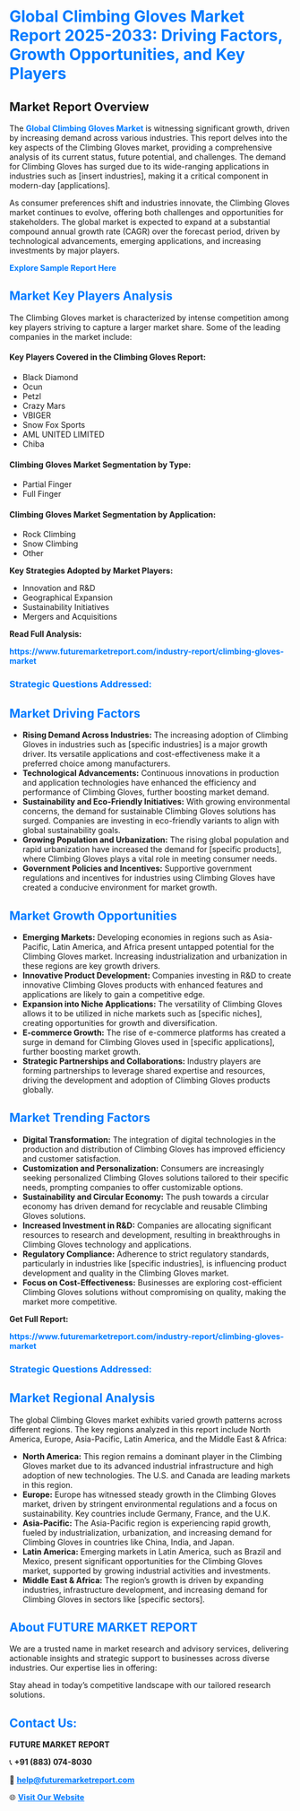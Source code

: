 <h1 style="color: #007BFF;">Global Climbing Gloves Market Report 2025-2033: Driving Factors, Growth Opportunities, and Key Players</h1>

<section id="overview">
<h2>Market Report Overview</h2>
<p>The <a href="https://www.futuremarketreport.com/industry-report/climbing-gloves-market" style="color: #007BFF; text-decoration: none;"><strong>Global Climbing Gloves Market</strong></a> is witnessing significant growth, driven by increasing demand across various industries. This report delves into the key aspects of the Climbing Gloves market, providing a comprehensive analysis of its current status, future potential, and challenges. The demand for Climbing Gloves has surged due to its wide-ranging applications in industries such as [insert industries], making it a critical component in modern-day [applications].</p>
<p>As consumer preferences shift and industries innovate, the Climbing Gloves market continues to evolve, offering both challenges and opportunities for stakeholders. The global market is expected to expand at a substantial compound annual growth rate (CAGR) over the forecast period, driven by technological advancements, emerging applications, and increasing investments by major players.</p>
</section>

<section id="overview">
<p><a href="https://www.futuremarketreport.com/request-sample/reportId=46208" style="color: #007BFF; text-decoration: none;"><strong>Explore Sample Report Here</strong></a></p>
</section>

<section id="key-players">
<h2 style="color: #007BFF;">Market Key Players Analysis</h2>
<p>The Climbing Gloves market is characterized by intense competition among key players striving to capture a larger market share. Some of the leading companies in the market include:</p>
<h4>Key Players Covered in the Climbing Gloves Report:</h4>
<ul><li>Black Diamond</li><li>Ocun</li><li>Petzl</li><li>Crazy Mars</li><li>VBIGER</li><li>Snow Fox Sports</li><li>AML UNITED LIMITED</li><li>Chiba</li></ul>
<h4>Climbing Gloves Market Segmentation by Type:</h4>
<ul><li>Partial Finger</li><li>Full Finger</li></ul>

<h4>Climbing Gloves Market Segmentation by Application:</h4>
<ul><li>Rock Climbing</li><li>Snow Climbing</li><li>Other</li></ul>
<p><strong>Key Strategies Adopted by Market Players:</strong></p>
<ul>
<li>Innovation and R&D</li>
<li>Geographical Expansion</li>
<li>Sustainability Initiatives</li>
<li>Mergers and Acquisitions</li>
</ul>
</section>

<section>
<p><strong>Read Full Analysis: </strong></p><a href="https://www.futuremarketreport.com/industry-report/climbing-gloves-market" style="color: #007BFF; text-decoration: none;"><strong>https://www.futuremarketreport.com/industry-report/climbing-gloves-market</strong></a>
<h3 style="color: #007BFF;">Strategic Questions Addressed:</h3>
</section>

<section id="driving-factors">
<h2 style="color: #007BFF;">Market Driving Factors</h2>
<ul>
<li><strong>Rising Demand Across Industries:</strong> The increasing adoption of Climbing Gloves in industries such as [specific industries] is a major growth driver. Its versatile applications and cost-effectiveness make it a preferred choice among manufacturers.</li>
<li><strong>Technological Advancements:</strong> Continuous innovations in production and application technologies have enhanced the efficiency and performance of Climbing Gloves, further boosting market demand.</li>
<li><strong>Sustainability and Eco-Friendly Initiatives:</strong> With growing environmental concerns, the demand for sustainable Climbing Gloves solutions has surged. Companies are investing in eco-friendly variants to align with global sustainability goals.</li>
<li><strong>Growing Population and Urbanization:</strong> The rising global population and rapid urbanization have increased the demand for [specific products], where Climbing Gloves plays a vital role in meeting consumer needs.</li>
<li><strong>Government Policies and Incentives:</strong> Supportive government regulations and incentives for industries using Climbing Gloves have created a conducive environment for market growth.</li>
</ul>
</section>

<section id="growth-opportunities">
<h2 style="color: #007BFF;">Market Growth Opportunities</h2>
<ul>
<li><strong>Emerging Markets:</strong> Developing economies in regions such as Asia-Pacific, Latin America, and Africa present untapped potential for the Climbing Gloves market. Increasing industrialization and urbanization in these regions are key growth drivers.</li>
<li><strong>Innovative Product Development:</strong> Companies investing in R&D to create innovative Climbing Gloves products with enhanced features and applications are likely to gain a competitive edge.</li>
<li><strong>Expansion into Niche Applications:</strong> The versatility of Climbing Gloves allows it to be utilized in niche markets such as [specific niches], creating opportunities for growth and diversification.</li>
<li><strong>E-commerce Growth:</strong> The rise of e-commerce platforms has created a surge in demand for Climbing Gloves used in [specific applications], further boosting market growth.</li>
<li><strong>Strategic Partnerships and Collaborations:</strong> Industry players are forming partnerships to leverage shared expertise and resources, driving the development and adoption of Climbing Gloves products globally.</li>
</ul>
</section>

<section id="trending-factors">
<h2 style="color: #007BFF;">Market Trending Factors</h2>
<ul>
<li><strong>Digital Transformation:</strong> The integration of digital technologies in the production and distribution of Climbing Gloves has improved efficiency and customer satisfaction.</li>
<li><strong>Customization and Personalization:</strong> Consumers are increasingly seeking personalized Climbing Gloves solutions tailored to their specific needs, prompting companies to offer customizable options.</li>
<li><strong>Sustainability and Circular Economy:</strong> The push towards a circular economy has driven demand for recyclable and reusable Climbing Gloves solutions.</li>
<li><strong>Increased Investment in R&D:</strong> Companies are allocating significant resources to research and development, resulting in breakthroughs in Climbing Gloves technology and applications.</li>
<li><strong>Regulatory Compliance:</strong> Adherence to strict regulatory standards, particularly in industries like [specific industries], is influencing product development and quality in the Climbing Gloves market.</li>
<li><strong>Focus on Cost-Effectiveness:</strong> Businesses are exploring cost-efficient Climbing Gloves solutions without compromising on quality, making the market more competitive.</li>
</ul>
</section>

<section>
<p><strong>Get Full Report: </strong></p><a href="https://www.futuremarketreport.com/industry-report/climbing-gloves-market" style="color: #007BFF; text-decoration: none;"><strong>https://www.futuremarketreport.com/industry-report/climbing-gloves-market</strong></a>
<h3 style="color: #007BFF;">Strategic Questions Addressed:</h3>
</section>


<section id="regional-analysis">
<h2 style="color: #007BFF;">Market Regional Analysis</h2>
<p>The global Climbing Gloves market exhibits varied growth patterns across different regions. The key regions analyzed in this report include North America, Europe, Asia-Pacific, Latin America, and the Middle East & Africa:</p>
<ul>
<li><strong>North America:</strong> This region remains a dominant player in the Climbing Gloves market due to its advanced industrial infrastructure and high adoption of new technologies. The U.S. and Canada are leading markets in this region.</li>
<li><strong>Europe:</strong> Europe has witnessed steady growth in the Climbing Gloves market, driven by stringent environmental regulations and a focus on sustainability. Key countries include Germany, France, and the U.K.</li>
<li><strong>Asia-Pacific:</strong> The Asia-Pacific region is experiencing rapid growth, fueled by industrialization, urbanization, and increasing demand for Climbing Gloves in countries like China, India, and Japan.</li>
<li><strong>Latin America:</strong> Emerging markets in Latin America, such as Brazil and Mexico, present significant opportunities for the Climbing Gloves market, supported by growing industrial activities and investments.</li>
<li><strong>Middle East & Africa:</strong> The region’s growth is driven by expanding industries, infrastructure development, and increasing demand for Climbing Gloves in sectors like [specific sectors].</li>
</ul>
</section>

<footer>
<h2 style="color: #007BFF;">About FUTURE MARKET REPORT</h2>
<p>We are a trusted name in market research and advisory services, delivering actionable insights and strategic support to businesses across diverse industries. Our expertise lies in offering:</p>

<p>Stay ahead in today’s competitive landscape with our tailored research solutions.</p>

<h2 style="color: #007BFF;">Contact Us:</h2>
<p><strong>FUTURE MARKET REPORT</strong></p>
<p>📞 <strong>+91 (883) 074-8030</strong></p>
<p>📧 <strong><a href="mailto:help@futuremarketreport.com" style="color: #007BFF;">help@futuremarketreport.com</a></strong></p>
<p>🌐 <strong><a href="https://www.futuremarketreport.com/" style="color: #007BFF;">Visit Our Website</a></strong></p>
</footer>